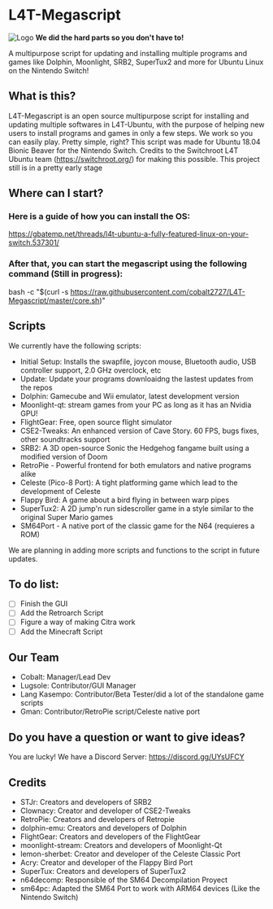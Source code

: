 # L4T-Megascript
![Logo](https://raw.githubusercontent.com/Lang-Kasempo/L4T-Megascript/master/L4T%20Megascript-logo.png)
**We did the hard parts so you don't have to!**

A multipurpose script for updating and installing multiple programs and games like Dolphin, Moonlight, SRB2, SuperTux2 and more for Ubuntu Linux on the Nintendo Switch!

## What is this?

L4T-Megascript is an open source multipurpose script for installing and updating multiple softwares in L4T-Ubuntu, with the purpose of helping new users to install programs and games in only a few steps. We work so you can easily play. Pretty simple, right? This script was made for Ubuntu 18.04 Bionic Beaver for the Nintendo Switch. Credits to the Switchroot L4T Ubuntu team (https://switchroot.org/) for making this possible. This project still is in a pretty early stage

## Where can I start?
### Here is a guide of how you can install the OS:
https://gbatemp.net/threads/l4t-ubuntu-a-fully-featured-linux-on-your-switch.537301/
### After that, you can start the megascript using the following command (Still in progress):
bash -c "$(curl -s https://raw.githubusercontent.com/cobalt2727/L4T-Megascript/master/core.sh)"

## Scripts
We currently have the following scripts: 

- Initial Setup: Installs the swapfile, joycon mouse, Bluetooth audio, USB controller support, 2.0 GHz overclock, etc
- Update: Update your programs downloaidng the lastest updates from the repos
- Dolphin: Gamecube and Wii emulator, latest development version
- Moonlight-qt: stream games from your PC as long as it has an Nvidia GPU!
- FlightGear: Free, open source flight simulator
- CSE2-Tweaks: An enhanced version of Cave Story. 60 FPS, bugs fixes, other soundtracks support
- SRB2: A 3D open-source Sonic the Hedgehog fangame built using a modified version of Doom
- RetroPie - Powerful frontend for both emulators and native programs alike
- Celeste (Pico-8 Port): A tight platforming game which lead to the development of Celeste
- Flappy Bird: A game about a bird flying in between warp pipes
- SuperTux2: A 2D jump'n run sidescroller game in a style similar to the original Super Mario games
- SM64Port - A native port of the classic game for the N64 (requieres a ROM)

 We are planning in adding more scripts and functions to the script in future updates.
## To do list:
- [ ] Finish the GUI
- [ ] Add the Retroarch Script
- [ ] Figure a way of making Citra work
- [ ] Add the Minecraft Script
## Our Team
- Cobalt: Manager/Lead Dev
- Lugsole: Contributor/GUI Manager 
- Lang Kasempo: Contributor/Beta Tester/did a lot of the standalone game scripts
- Gman: Contributor/RetroPie script/Celeste native port
## Do you have a question or want to give ideas?
You are lucky! We have a Discord Server: https://discord.gg/UYsUFCY
## Credits
- STJr: Creators and developers of SRB2
- Clownacy: Creator and developer of CSE2-Tweaks
- RetroPie: Creators and developers of Retropie
- dolphin-emu: Creators and developers of Dolphin
- FlightGear: Creators and developers of the FlightGear
- moonlight-stream: Creators and developers of Moonlight-Qt
- lemon-sherbet: Creator and developer of the Celeste Classic Port
- Acry: Creator and developer of the Flappy Bird Port
- SuperTux: Creators and developers of SuperTux2
- n64decomp: Responsible of the SM64 Decompilation Proyect
- sm64pc: Adapted the SM64 Port to work with ARM64 devices (Like the Nintendo Switch)
